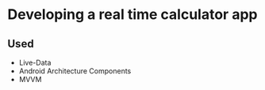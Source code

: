 # Developing a real time calculator app

## Used
* Live-Data
* Android Architecture Components
* MVVM
